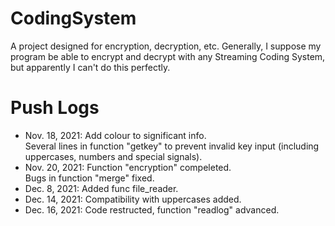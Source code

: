 # CodingSystem
A project designed for encryption, decryption, etc.
Generally, I suppose my program be able to encrypt and decrypt with any Streaming Coding System, but apparently I can't do this perfectly.

# Push Logs
* Nov. 18, 2021: Add colour to significant info.  
                Several lines in function "getkey" to prevent invalid key input (including uppercases, numbers and special signals).
* Nov. 20, 2021: Function "encryption" compeleted.  
                Bugs in function "merge" fixed.
* Dec. 8, 2021: Added func file_reader.
* Dec. 14, 2021: Compatibility with uppercases added.
* Dec. 16, 2021: Code restructed, function "readlog" advanced.
